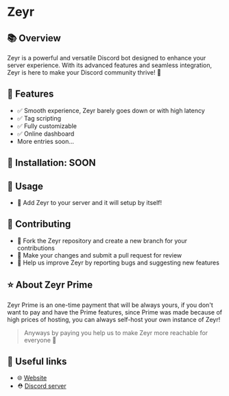 # Zeyr

## 📚 Overview
Zeyr is a powerful and versatile Discord bot designed to enhance your server experience. With its advanced features and seamless integration, Zeyr is here to make your Discord community thrive! 💪

## 🌟 Features
- ✅ Smooth experience, Zeyr barely goes down or with high latency
- ✅ Tag scripting
- ✅ Fully customizable
- ✅ Online dashboard
- More entries soon...

## 🔧 Installation: SOON

## 📖 Usage
- 🔹 Add Zeyr to your server and it will setup by itself!

## 🤝 Contributing
- 🔸 Fork the Zeyr repository and create a new branch for your contributions
- 🔸 Make your changes and submit a pull request for review
- 🔸 Help us improve Zeyr by reporting bugs and suggesting new features

## ⭐ About Zeyr Prime
Zeyr Prime is an one-time payment that will be always yours, if you don't want to pay and have the Prime features, since Prime was made because of high prices of hosting, you can always self-host your own instance of Zeyr!

> Anyways by paying you help us to make Zeyr more reachable for everyone 💖

## 🔗 Useful links
- 🌐 [Website](https://zeyr.vercel.app)
- ⛑️ [Discord server](https://discord.gg)
